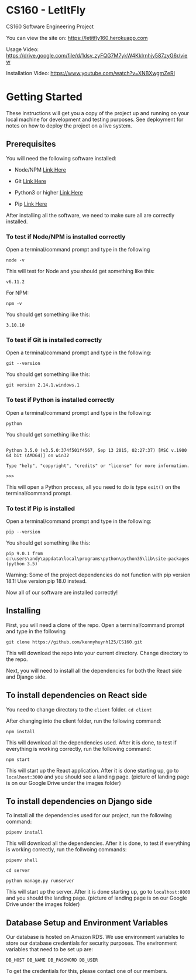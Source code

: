 # CS160 - LetItFly

CS160 Software Engineering Project

You can view the site on: https://letitfly160.herokuapp.com

Usage Video: https://drive.google.com/file/d/1dsv_zyFQG7M7ykW4Kklrnhjy587zyG6r/view

Installation Video: https://www.youtube.com/watch?v=XNBXwgmZeRI

# Getting Started

These instructions will get you a copy of the project up and running on your local machine for development and testing purposes. See deployment for notes on how to deploy the project on a live system.

## Prerequisites

You will need the following software installed:

- Node/NPM [Link Here](https://nodejs.org/en/)

* Git [Link Here](https://git-scm.com/downloads)

- Python3 or higher [Link Here](https://www.python.org/downloads/)

* Pip [Link Here](https://pip.pypa.io/en/stable/installing/)

After installing all the software, we need to make sure all are correctly installed.

### To test if Node/NPM is installed correctly

Open a terminal/command prompt and type in the following

    node -v

This will test for Node and you should get something like this:

    v6.11.2

For NPM:

    npm -v

You should get something like this:

    3.10.10

### To test if Git is installed correctly

Open a terminal/command prompt and type in the following:

    git --version

You should get something like this:

    git version 2.14.1.windows.1

### To test if Python is installed correctly

Open a terminal/command prompt and type in the following:

    python

You should get something like this:

```

Python 3.5.0 (v3.5.0:374f501f4567, Sep 13 2015, 02:27:37) [MSC v.1900 64 bit (AMD64)] on win32

Type "help", "copyright", "credits" or "license" for more information.

>>>

```

This will open a Python process, all you need to do is type `exit()` on the terminal/command prompt.

### To test if Pip is installed

Open a terminal/command prompt and type in the following:

    pip --version

You should get something like this:

    pip 9.0.1 from c:\users\andy\appdata\local\programs\python\python35\lib\site-packages (python 3.5)

Warning: Some of the project dependencies do not function with pip version 18.1! Use version pip 18.0 instead.

Now all of our software are installed correctly!

## Installing

First, you will need a clone of the repo. Open a terminal/command prompt and type in the following

    git clone https://github.com/kennyhuynh125/CS160.git

This will download the repo into your current directory. Change directory to the repo.

Next, you will need to install all the dependencies for both the React side and Django side.

## To install dependencies on React side

You need to change directory to the `client` folder. `cd client`

After changing into the client folder, run the following command:

    npm install

This will download all the dependencies used. After it is done, to test if everything is working correctly, run the following command:

    npm start

This will start up the React application. After it is done starting up, go to `localhost:3000` and you should see a landing page. (picture of landing page is on our Google Drive under the images folder)

## To install dependencies on Django side

To install all the dependencies used for our project, run the following command:

    pipenv install

This will download all the dependencies. After it is done, to test if everything is working correctly, run the follwoing commands:

    pipenv shell

    cd server

    python manage.py runserver

This will start up the server. After it is done starting up, go to `localhost:8000` and you should the landing page. (picture of landing page is on our Google Drive under the images folder)

## Database Setup and Environment Variables

Our database is hosted on Amazon RDS. We use environment variables to store our database credentials for security purposes.
The environment variables that need to be set up are:

`DB_HOST DB_NAME DB_PASSWORD DB_USER`

To get the credentials for this, please contact one of our members.
